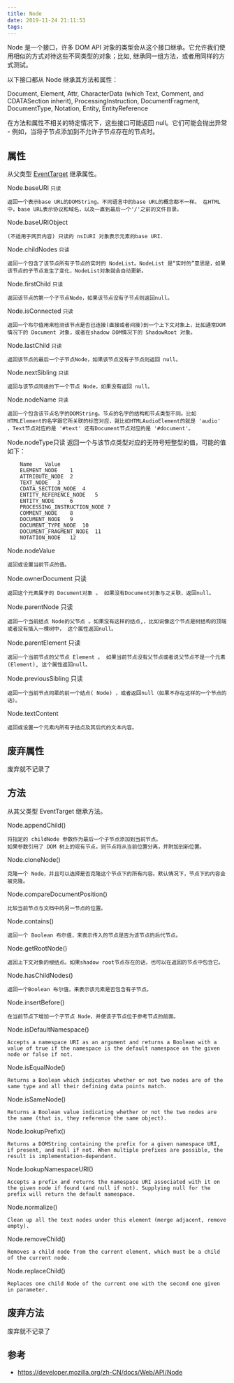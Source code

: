 ```yaml
---
title: Node
date: 2019-11-24 21:11:53
tags:
---
```


Node 是一个接口，许多 DOM API 对象的类型会从这个接口继承。它允许我们使用相似的方式对待这些不同类型的对象；比如, 继承同一组方法，或者用同样的方式测试。

以下接口都从 Node 继承其方法和属性：

Document, Element, Attr, CharacterData (which Text, Comment, and CDATASection inherit), ProcessingInstruction, DocumentFragment, DocumentType, Notation, Entity, EntityReference


在方法和属性不相关的特定情况下，这些接口可能返回 null。它们可能会抛出异常 - 例如，当将子节点添加到不允许子节点存在的节点时。

## 属性

从父类型 [EventTarget](https://developer.mozilla.org/zh-CN/docs/Web/API/EventTarget) 继承属性。

Node.baseURI `只读`

    返回一个表示base URL的DOMString。不同语言中的base URL的概念都不一样。 在HTML中，base URL表示协议和域名，以及一直到最后一个'/'之前的文件目录。

Node.baseURIObject

    (不适用于网页内容) 只读的 nsIURI 对象表示元素的base URI.

Node.childNodes `只读`

    返回一个包含了该节点所有子节点的实时的 NodeList。NodeList 是“实时的”意思是，如果该节点的子节点发生了变化，NodeList对象就会自动更新。

Node.firstChild `只读`

    返回该节点的第一个子节点Node，如果该节点没有子节点则返回null。

Node.isConnected `只读`

    返回一个布尔值用来检测该节点是否已连接(直接或者间接)到一个上下文对象上，比如通常DOM情况下的 Document 对象，或者在shadow DOM情况下的 ShadowRoot 对象。

Node.lastChild `只读`

    返回该节点的最后一个子节点Node，如果该节点没有子节点则返回 null。

Node.nextSibling `只读`

    返回与该节点同级的下一个节点 Node，如果没有返回 null。

Node.nodeName `只读`

    返回一个包含该节点名字的DOMString。节点的名字的结构和节点类型不同。比如HTMLElement的名字跟它所关联的标签对应，就比如HTMLAudioElement的就是 'audio' ，Text节点对应的是 '#text' 还有Document节点对应的是 '#document'。

Node.nodeType只读
    返回一个与该节点类型对应的无符号短整型的值，可能的值如下：

```
    Name	Value
    ELEMENT_NODE	1
    ATTRIBUTE_NODE 	2
    TEXT_NODE	3
    CDATA_SECTION_NODE	4
    ENTITY_REFERENCE_NODE 	5
    ENTITY_NODE 	6
    PROCESSING_INSTRUCTION_NODE	7
    COMMENT_NODE	8
    DOCUMENT_NODE	9
    DOCUMENT_TYPE_NODE	10
    DOCUMENT_FRAGMENT_NODE	11
    NOTATION_NODE 	12
```

Node.nodeValue

    返回或设置当前节点的值。

Node.ownerDocument 只读

    返回这个元素属于的 Document对象 。 如果没有Document对象与之关联，返回null。

Node.parentNode 只读

    返回一个当前结点 Node的父节点 。如果没有这样的结点,，比如说像这个节点是树结构的顶端或者没有插入一棵树中， 这个属性返回null。

Node.parentElement 只读

    返回一个当前节点的父节点 Element 。 如果当前节点没有父节点或者说父节点不是一个元素(Element), 这个属性返回null。

Node.previousSibling 只读

    返回一个当前节点同辈的前一个结点( Node) ，或者返回null（如果不存在这样的一个节点的话）。

Node.textContent

    返回或设置一个元素内所有子结点及其后代的文本内容。

## 废弃属性

废弃就不记录了

## 方法

从其父类型 EventTarget 继承方法。

Node.appendChild()

    将指定的 childNode 参数作为最后一个子节点添加到当前节点。
    如果参数引用了 DOM 树上的现有节点，则节点将从当前位置分离，并附加到新位置。

Node.cloneNode()

    克隆一个 Node，并且可以选择是否克隆这个节点下的所有内容。默认情况下，节点下的内容会被克隆。

Node.compareDocumentPosition()

    比较当前节点与文档中的另一节点的位置。

Node.contains()

    返回一个 Boolean 布尔值，来表示传入的节点是否为该节点的后代节点。

Node.getRootNode()

    返回上下文对象的根结点。如果shadow root节点存在的话，也可以在返回的节点中包含它。

Node.hasChildNodes()

    返回一个Boolean 布尔值，来表示该元素是否包含有子节点。

Node.insertBefore()

    在当前节点下增加一个子节点 Node，并使该子节点位于参考节点的前面。

Node.isDefaultNamespace()

    Accepts a namespace URI as an argument and returns a Boolean with a value of true if the namespace is the default namespace on the given node or false if not.

Node.isEqualNode()

    Returns a Boolean which indicates whether or not two nodes are of the same type and all their defining data points match.

Node.isSameNode()

    Returns a Boolean value indicating whether or not the two nodes are the same (that is, they reference the same object).

Node.lookupPrefix()

    Returns a DOMString containing the prefix for a given namespace URI, if present, and null if not. When multiple prefixes are possible, the result is implementation-dependent.

Node.lookupNamespaceURI()

    Accepts a prefix and returns the namespace URI associated with it on the given node if found (and null if not). Supplying null for the prefix will return the default namespace.

Node.normalize()

    Clean up all the text nodes under this element (merge adjacent, remove empty).

Node.removeChild()

    Removes a child node from the current element, which must be a child of the current node.


Node.replaceChild()

    Replaces one child Node of the current one with the second one given in parameter.

## 废弃方法

废弃就不记录了

## 参考

- https://developer.mozilla.org/zh-CN/docs/Web/API/Node
